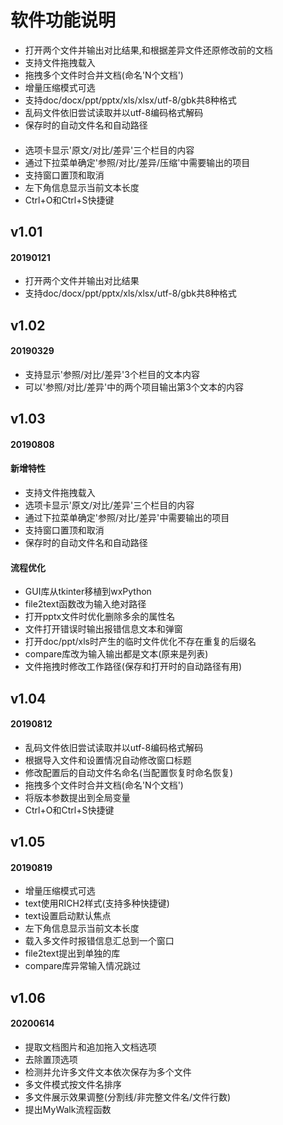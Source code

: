 # 软件功能说明

- 打开两个文件并输出对比结果,和根据差异文件还原修改前的文档
- 支持文件拖拽载入
- 拖拽多个文件时合并文档(命名'N个文档')
- 增量压缩模式可选
- 支持doc/docx/ppt/pptx/xls/xlsx/utf-8/gbk共8种格式
- 乱码文件依旧尝试读取并以utf-8编码格式解码
- 保存时的自动文件名和自动路径
#### 
- 选项卡显示'原文/对比/差异'三个栏目的内容
- 通过下拉菜单确定'参照/对比/差异/压缩'中需要输出的项目
- 支持窗口置顶和取消
- 左下角信息显示当前文本长度
- Ctrl+O和Ctrl+S快捷键


## v1.01
#### 20190121
- 打开两个文件并输出对比结果
- 支持doc/docx/ppt/pptx/xls/xlsx/utf-8/gbk共8种格式

## v1.02
#### 20190329
- 支持显示'参照/对比/差异'3个栏目的文本内容
- 可以'参照/对比/差异'中的两个项目输出第3个文本的内容

## v1.03
#### 20190808

#### 新增特性
- 支持文件拖拽载入
- 选项卡显示'原文/对比/差异'三个栏目的内容
- 通过下拉菜单确定'参照/对比/差异'中需要输出的项目
- 支持窗口置顶和取消
- 保存时的自动文件名和自动路径

#### 流程优化
- GUI库从tkinter移植到wxPython
- file2text函数改为输入绝对路径
- 打开pptx文件时优化删除多余的属性名
- 文件打开错误时输出报错信息文本和弹窗
- 打开doc/ppt/xls时产生的临时文件优化不存在重复的后缀名
- compare库改为输入输出都是文本(原来是列表)
- 文件拖拽时修改工作路径(保存和打开时的自动路径有用)

## v1.04
#### 20190812
- 乱码文件依旧尝试读取并以utf-8编码格式解码
- 根据导入文件和设置情况自动修改窗口标题
- 修改配置后的自动文件名命名(当配置恢复时命名恢复)
- 拖拽多个文件时合并文档(命名'N个文档')
- 将版本参数提出到全局变量
- Ctrl+O和Ctrl+S快捷键

## v1.05
#### 20190819
- 增量压缩模式可选
- text使用RICH2样式(支持多种快捷键)
- text设置启动默认焦点
- 左下角信息显示当前文本长度
- 载入多文件时报错信息汇总到一个窗口
- file2text提出到单独的库
- compare库异常输入情况跳过

## v1.06
#### 20200614
- 提取文档图片和追加拖入文档选项
- 去除置顶选项
- 检测并允许多文件文本依次保存为多个文件
- 多文件模式按文件名排序
- 多文件展示效果调整(分割线/非完整文件名/文件行数)
- 提出MyWalk流程函数
